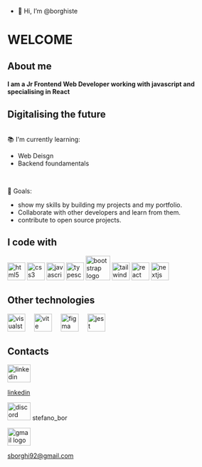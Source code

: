 - 👋 Hi, I’m @borghiste

<h1 align="left">WELCOME</h1>





<h2 align="left">About me</h2>

#### <p align="left">I am  a Jr Frontend Web Developer working with javascript and specialising in React</p>


<h2 align="left">Digitalising the future</h2>
<br>📚 I'm currently learning:

- Web Deisgn
- Backend foundamentals
<br>

🎯 Goals:
- show my skills by building my projects and my portfolio.
- Collaborate with other developers and learn from them.
- contribute to open source projects.</p>



<h2 align="left">I code with</h2>



<div align="left">

<img src="https://cdn.jsdelivr.net/gh/devicons/devicon/icons/html5/html5-original.svg" height="40" alt="html5 logo"  />

<img src="https://cdn.jsdelivr.net/gh/devicons/devicon/icons/css3/css3-original.svg" height="40" alt="css3 logo"  />

<img src="https://cdn.jsdelivr.net/gh/devicons/devicon/icons/javascript/javascript-original.svg" height="40" alt="javascript logo"  />

<img src="https://cdn-icons-png.flaticon.com/512/5968/5968381.png" height="40" alt="typescript logo"  />

<img src="https://getbootstrap.com/docs/5.3/assets/brand/bootstrap-logo-shadow.png" alt="bootstrap logo" width="55"/>

<img src="https://www.svgrepo.com/show/374118/tailwind.svg" height="40" alt="tailwind logo"  />

<img src="https://encrypted-tbn0.gstatic.com/images?q=tbn:ANd9GcSLPLQGezkpT1ntM2T0k3TR0yY75wevMpjLKA&s" height="40" alt="react logo"  />




<img src="https://cdn.prod.website-files.com/63b5b58a7daa19e69c1941ba/65f9d50141d226a2798e6511_nextjs.png" height="40" height="40" alt="nextjs logo"  />




</div>

<h2 align="left">Other technologies</h2>


<div align="left">

<img src="https://cdn.jsdelivr.net/gh/devicons/devicon/icons/visualstudio/visualstudio-plain.svg" height="40" alt="visualstudio logo"  />

<img width="12" />

<img src="https://skillicons.dev/icons?i=vite" height="40" alt="vite logo"  />

<img width="12"/>

<img src="https://cdn.jsdelivr.net/gh/devicons/devicon/icons/figma/figma-original.svg" height="40" alt="figma logo"  />

<img width="12" />

<img src="https://encrypted-tbn0.gstatic.com/images?q=tbn:ANd9GcRJSJmlNYGBG0wZYVdNpEFAPzVSnGM3LdOIBw&s" height="40" alt="jest logo"  />

<img width="12" />

</div>

### <h2 align="left">Contacts</h2>



<div align="left">


<a>
<img src="https://raw.githubusercontent.com/maurodesouza/profile-readme-generator/master/src/assets/icons/social/linkedin/default.svg" width="52" height="40"alt="linkedin logo" />

[linkedin](https://www.linkedin.com/in/stefano-borghi-dev/)


<img src="https://raw.githubusercontent.com/maurodesouza/profile-readme-generator/master/src/assets/icons/social/discord/default.svg" width="52" height="40" alt="discord logo"  /> stefano_bor



<img src="https://raw.githubusercontent.com/maurodesouza/profile-readme-generator/master/src/assets/icons/social/gmail/default.svg" width="52" height="40" alt="gmail logo"  />

<sborghi92@gmail.com>

</div>

<!---
borghiste/borghiste is a ✨ special ✨ repository because its `README.md` (this file) appears on your GitHub profile.
You can click the Preview link to take a look at your changes.
--->
